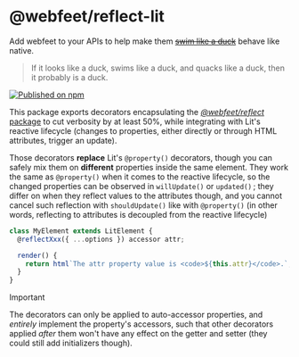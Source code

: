 # @webfeet/reflect-lit

Add webfeet to your APIs to help make them [~~swim like a duck~~](https://en.wikipedia.org/wiki/Duck_test) behave like native.

> If it looks like a duck, swims like a duck, and quacks like a duck, then it probably is a duck.

[![Published on npm](https://img.shields.io/npm/v/@webfeet%2Freflect-lit?logo=npm)](https://www.npmjs.com/package/@webfeet/reflect-lit)

This package exports decorators encapsulating the [_@webfeet/reflect_ package](../core/README.md) to cut verbosity by at least 50%, while integrating with Lit's reactive lifecycle (changes to properties, either directly or through HTML attributes, trigger an update).

Those decorators **replace** Lit's `@property()` decorators, though you can safely mix them on **different** properties inside the same element.
They work the same as `@property()` when it comes to the reactive lifecycle, so the changed properties can be observed in `willUpdate()` or `updated()` ; they differ on when they reflect values to the attributes though, and you cannot cancel such reflection with `shouldUpdate()` like with `@property()` (in other words, reflecting to attributes is decoupled from the reactive lifecycle)

```js
class MyElement extends LitElement {
  @reflectXxx({ ...options }) accessor attr;

  render() {
    return html`The attr property value is <code>${this.attr}</code>.`;
  }
}
```

> [!IMPORTANT]
> The decorators can only be applied to auto-accessor properties, and _entirely_ implement the property's accessors, such that other decorators applied _after_ them won't have any effect on the getter and setter (they could still add initializers though).
